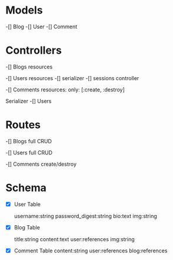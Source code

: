 # Models

-[] Blog
-[] User
-[] Comment

# Controllers

-[] Blogs
resources

-[] Users
resources
-[] serializer
-[] sessions controller

-[] Comments
resources: only: [:create, :destroy]

Serializer
-[] Users

# Routes

-[] Blogs full CRUD

-[] Users full CRUD

-[] Comments create/destroy

# Schema

-[x] User Table

    username:string
    password_digest:string
    bio:text
    img:string

-[x] Blog Table

    title:string
    content:text
    user:references
    img:string

-[x] Comment Table
content:string
user:references
blog:references
